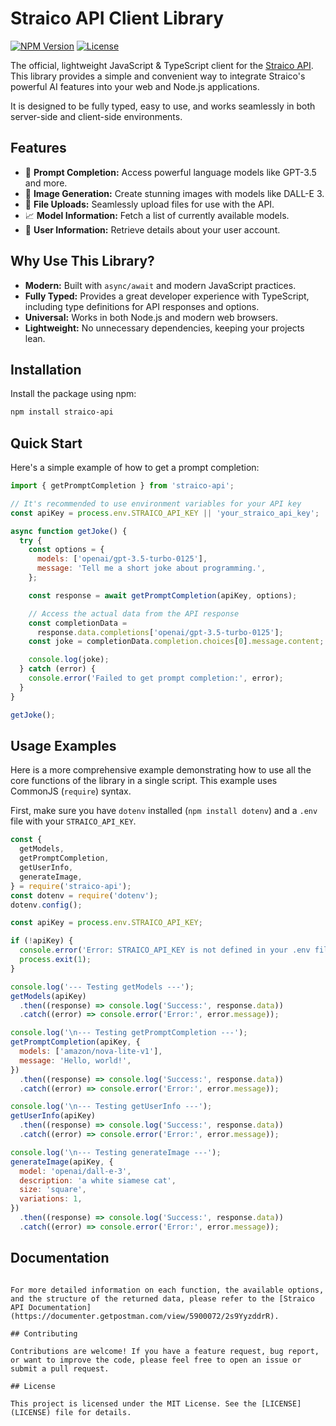 # Straico API Client Library

[![NPM Version](https://img.shields.io/npm/v/straico-api)](https://www.npmjs.com/package/straico-api)
[![License](https://img.shields.io/npm/l/straico-api)](https://github.com/HossamGouda/straico-package/blob/main/LICENSE)

The official, lightweight JavaScript & TypeScript client for the [Straico API](https://straico.com/). This library provides a simple and convenient way to integrate Straico's powerful AI features into your web and Node.js applications.

It is designed to be fully typed, easy to use, and works seamlessly in both server-side and client-side environments.

## Features

- 🤖 **Prompt Completion:** Access powerful language models like GPT-3.5 and more.
- 🎨 **Image Generation:** Create stunning images with models like DALL-E 3.
- 📂 **File Uploads:** Seamlessly upload files for use with the API.
- 📈 **Model Information:** Fetch a list of currently available models.
- 👤 **User Information:** Retrieve details about your user account.

## Why Use This Library?

- **Modern:** Built with `async/await` and modern JavaScript practices.
- **Fully Typed:** Provides a great developer experience with TypeScript, including type definitions for API responses and options.
- **Universal:** Works in both Node.js and modern web browsers.
- **Lightweight:** No unnecessary dependencies, keeping your projects lean.

## Installation

Install the package using npm:

```bash
npm install straico-api
```

## Quick Start

Here's a simple example of how to get a prompt completion:

```javascript
import { getPromptCompletion } from 'straico-api';

// It's recommended to use environment variables for your API key
const apiKey = process.env.STRAICO_API_KEY || 'your_straico_api_key';

async function getJoke() {
  try {
    const options = {
      models: ['openai/gpt-3.5-turbo-0125'],
      message: 'Tell me a short joke about programming.',
    };

    const response = await getPromptCompletion(apiKey, options);

    // Access the actual data from the API response
    const completionData =
      response.data.completions['openai/gpt-3.5-turbo-0125'];
    const joke = completionData.completion.choices[0].message.content;

    console.log(joke);
  } catch (error) {
    console.error('Failed to get prompt completion:', error);
  }
}

getJoke();
```

## Usage Examples

Here is a more comprehensive example demonstrating how to use all the core functions of the library in a single script. This example uses CommonJS (`require`) syntax.

First, make sure you have `dotenv` installed (`npm install dotenv`) and a `.env` file with your `STRAICO_API_KEY`.

```javascript
const {
  getModels,
  getPromptCompletion,
  getUserInfo,
  generateImage,
} = require('straico-api');
const dotenv = require('dotenv');
dotenv.config();

const apiKey = process.env.STRAICO_API_KEY;

if (!apiKey) {
  console.error('Error: STRAICO_API_KEY is not defined in your .env file.');
  process.exit(1);
}

console.log('--- Testing getModels ---');
getModels(apiKey)
  .then((response) => console.log('Success:', response.data))
  .catch((error) => console.error('Error:', error.message));

console.log('\n--- Testing getPromptCompletion ---');
getPromptCompletion(apiKey, {
  models: ['amazon/nova-lite-v1'],
  message: 'Hello, world!',
})
  .then((response) => console.log('Success:', response.data))
  .catch((error) => console.error('Error:', error.message));

console.log('\n--- Testing getUserInfo ---');
getUserInfo(apiKey)
  .then((response) => console.log('Success:', response.data))
  .catch((error) => console.error('Error:', error.message));

console.log('\n--- Testing generateImage ---');
generateImage(apiKey, {
  model: 'openai/dall-e-3',
  description: 'a white siamese cat',
  size: 'square',
  variations: 1,
})
  .then((response) => console.log('Success:', response.data))
  .catch((error) => console.error('Error:', error.message));
```

## Documentation

```

For more detailed information on each function, the available options, and the structure of the returned data, please refer to the [Straico API Documentation](https://documenter.getpostman.com/view/5900072/2s9YyzddrR).

## Contributing

Contributions are welcome! If you have a feature request, bug report, or want to improve the code, please feel free to open an issue or submit a pull request.

## License

This project is licensed under the MIT License. See the [LICENSE](LICENSE) file for details.
```
